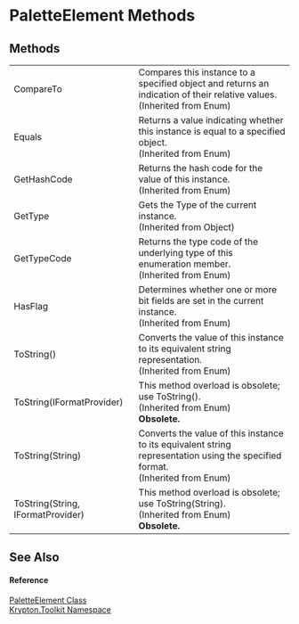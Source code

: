 # PaletteElement Methods




## Methods
<table>
<tr>
<td>CompareTo</td>
<td>Compares this instance to a specified object and returns an indication of their relative values.<br />(Inherited from Enum)</td></tr>
<tr>
<td>Equals</td>
<td>Returns a value indicating whether this instance is equal to a specified object.<br />(Inherited from Enum)</td></tr>
<tr>
<td>GetHashCode</td>
<td>Returns the hash code for the value of this instance.<br />(Inherited from Enum)</td></tr>
<tr>
<td>GetType</td>
<td>Gets the Type of the current instance.<br />(Inherited from Object)</td></tr>
<tr>
<td>GetTypeCode</td>
<td>Returns the type code of the underlying type of this enumeration member.<br />(Inherited from Enum)</td></tr>
<tr>
<td>HasFlag</td>
<td>Determines whether one or more bit fields are set in the current instance.<br />(Inherited from Enum)</td></tr>
<tr>
<td>ToString()</td>
<td>Converts the value of this instance to its equivalent string representation.<br />(Inherited from Enum)</td></tr>
<tr>
<td>ToString(IFormatProvider)</td>
<td>This method overload is obsolete; use ToString().<br />(Inherited from Enum)<br /><strong>Obsolete.</strong></td></tr>
<tr>
<td>ToString(String)</td>
<td>Converts the value of this instance to its equivalent string representation using the specified format.<br />(Inherited from Enum)</td></tr>
<tr>
<td>ToString(String, IFormatProvider)</td>
<td>This method overload is obsolete; use ToString(String).<br />(Inherited from Enum)<br /><strong>Obsolete.</strong></td></tr>
</table>

## See Also


#### Reference
<a href="2ec984a1-62de-ebfc-9ec0-4105dcdb49ac.md">PaletteElement Class</a>  
<a href="79d2eac2-21f4-54ff-7552-b20c33c30600.md">Krypton.Toolkit Namespace</a>  
